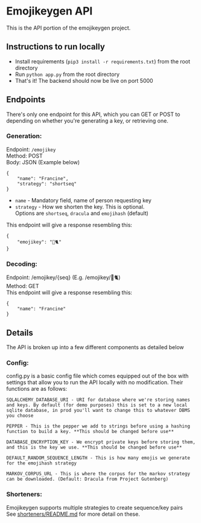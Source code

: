 # Emojikeygen API  

This is the API portion of the emojikeygen project. 

## Instructions to run locally  
  
- Install requirements (`pip3 install -r requirements.txt`) from the root directory
- Run `python app.py` from the root directory
- That's it! The backend should now be live on port 5000  

## Endpoints  
There's only one endpoint for this API, which you can GET or POST to depending on whether you're generating a key, or retrieving one.
### Generation:  
Endpoint: `/emojikey`   
Method: POST  
Body: JSON (Example below)
```
{
	"name": "Francine",
	"strategy": "shortseq"
} 
```  
- `name` - Mandatory field, name of person requesting key  
- `strategy` - How we shorten the key. This is optional.  
 Options are `shortseq`, `dracula` and `emojihash` (default)
   
This endpoint will give a response resembling this:  
```
{
    "emojikey": "🐫🐈"
}
```

### Decoding:  
Endpoint: /emojikey/{seq}  (E.g. /emojikey/🐫🐈)  
Method: GET  
This endpoint will give a response resembling this:  
```
{
    "name": "Francine"
}
```
## Details  
The API is broken up into a few different components as detailed below
### Config: 
config.py is a basic config file which comes equipped out of the box with settings that allow you to run the API locally with no modification. Their functions are as follows:  
```
SQLALCHEMY_DATABASE_URI - URI for database where we're storing names and keys. By default (for demo purposes) this is set to a new local sqlite database, in prod you'll want to change this to whatever DBMS you choose  

PEPPER - This is the pepper we add to strings before using a hashing function to build a key. **This should be changed before use**  

DATABASE_ENCRYPTION_KEY - We encrypt private keys before storing them, and this is the key we use. **This should be changed before use**  

DEFAULT_RANDOM_SEQUENCE_LENGTH - This is how many emojis we generate for the emojihash strategy  
  
MARKOV_CORPUS_URL - This is where the corpus for the markov strategy can be downloaded. (Default: Dracula from Project Gutenberg)
```
 
### Shorteners: 
Emojikeygen supports multiple strategies to create sequence/key pairs  
See [shorteners/README.md](shorteners/README.md) for more detail on these.

